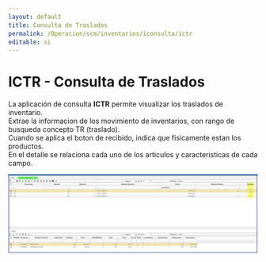 ```yaml
---
layout: default
title: Consulta de Traslados 
permalink: /Operacion/scm/inventarios/iconsulta/ictr
editable: si
---
```


# ICTR - Consulta de Traslados 

La aplicación de consulta **ICTR** permite visualizar los traslados de inventario.  
Extrae la informacion de los movimiento de inventarios, con rango de busqueda concepto TR (traslado).  
Cuando se aplica el boton de recibido, indica que fisicamente estan los productos.  
En el detalle se relaciona cada uno de los articulos y caracteristicas de cada campo.  

![](ictr1.png)  

